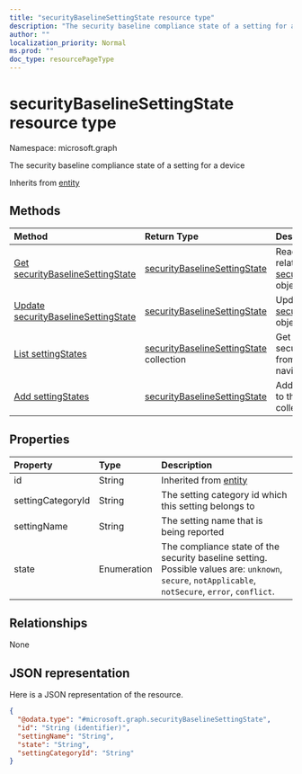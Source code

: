 ```yaml
---
title: "securityBaselineSettingState resource type"
description: "The security baseline compliance state of a setting for a device"
author: ""
localization_priority: Normal
ms.prod: ""
doc_type: resourcePageType
---
```


# securityBaselineSettingState resource type


Namespace: microsoft.graph

The security baseline compliance state of a setting for a device


Inherits from [entity](../resources/entity.md)

## Methods
|Method|Return Type|Description|
|:---|:---|:---|
|[Get securityBaselineSettingState](../api/securitybaselinesettingstate-get.md)|[securityBaselineSettingState](../resources/securitybaselinesettingstate.md)|Read properties and relationships of the [securityBaselineSettingState](../resources/securitybaselinesettingstate.md) object.|
|[Update securityBaselineSettingState](../api/securitybaselinesettingstate-update.md)|[securityBaselineSettingState](../resources/securitybaselinesettingstate.md)|Update the properties of a [securityBaselineSettingState](../resources/securitybaselinesettingstate.md) object.|
|[List settingStates](../api/securitybaselinestate-list-settingstates.md)|[securityBaselineSettingState](../resources/securitybaselinesettingstate.md) collection|Get the securityBaselineSettingStates from the settingStates navigation property.|
|[Add settingStates](../api/securitybaselinestate-post-settingstates.md)|[securityBaselineSettingState](../resources/securitybaselinesettingstate.md)|Add settingStates by posting to the settingStates collection.|

## Properties
|Property|Type|Description|
|:---|:---|:---|
|id|String| Inherited from [entity](../resources/entity.md)|
|settingCategoryId|String|The setting category id which this setting belongs to|
|settingName|String|The setting name that is being reported|
|state|Enumeration|The compliance state of the security baseline setting. Possible values are: `unknown`, `secure`, `notApplicable`, `notSecure`, `error`, `conflict`.|

## Relationships
None

## JSON representation
Here is a JSON representation of the resource.
<!-- {
  "blockType": "resource",
  "keyProperty": "id",
  "@odata.type": "microsoft.graph.securityBaselineSettingState",
  "baseType": "microsoft.graph.entity",
  "openType": false
}
-->
``` json
{
  "@odata.type": "#microsoft.graph.securityBaselineSettingState",
  "id": "String (identifier)",
  "settingName": "String",
  "state": "String",
  "settingCategoryId": "String"
}
```


